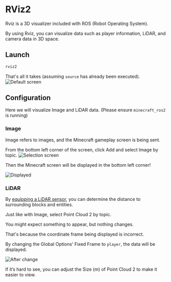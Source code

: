 # RViz2
Rviz is a 3D visualizer included with ROS (Robot Operating System).

By using Rviz, you can visualize data such as player information, LiDAR, and camera data in 3D space.

## Launch
```bash
rviz2
```
That's all it takes (assuming `source` has already been executed).
![Default screen](/images/tutorial/rviz2_default.png)

## Configuration
Here we will visualize Image and LiDAR data.
(Please ensure `minecraft_ros2` is running)

### Image
Image refers to images, and the Minecraft gameplay screen is being sent.

From the bottom left corner of the screen, click Add and select Image by topic.
![Selection screen](/images/tutorial/rviz2_add_image.png)

Then the Minecraft screen will be displayed in the bottom left corner!

![Displayed](/images/tutorial/rviz2_image.png)

### LiDAR
By [equipping a LiDAR sensor](/documentation/doc_sensors), you can determine the distance to surrounding blocks and entities.

Just like with Image, select Point Cloud 2 by topic.

You might expect something to appear, but nothing changes.

That's because the coordinate frame being displayed is incorrect.

By changing the Global Options' Fixed Frame to `player`, the data will be displayed.

![After change](/images/tutorial/rviz2_fixed_frame.png)

If it’s hard to see, you can adjust the Size (m) of Point Cloud 2 to make it easier to view.
